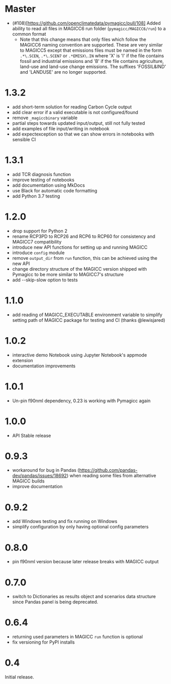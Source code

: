 Master
=====

- (#108)[https://github.com/openclimatedata/pymagicc/pull/108] Added ability to read all files in MAGICC6 run folder (`pymagicc/MAGICC6/run`) to a common format
    - Note that this change means that only files which follow the MAGICC6 naming convention are supported. These are very similar to MAGICC5 except that emissions files must be named in the form `.*\.SCEN`, `.*\.SCEN7` or `.*EMISX\.IN` where 'X' is 'I' if the file contains fossil and industrial emissions and 'B' if the file contains agriculture, land-use and land-use change emissions. The suffixes 'FOSSIL&IND' and 'LANDUSE' are no longer supported.


1.3.2
=====

- add short-term solution for reading Carbon Cycle output
- add clear error if a valid executable is not configured/found
- remove `_magiccbinary` variable
- partial steps towards updated input/output, still not fully tested
- add examples of file input/writing in notebook
- add expectexception so that we can show errors in notebooks with
  sensible CI

1.3.1
=====

- add TCR diagnosis function
- improve testing of notebooks
- add documentation using MkDocs
- use Black for automatic code formatting
- add Python 3.7 testing

1.2.0
=====

- drop support for Python 2
- rename RCP3PD to RCP26 and RCP6 to RCP60 for consistency and MAGICC7
  compatibility
- introduce new API functions for setting up and running MAGICC
- introduce `config` module
- remove `output_dir` from `run` function, this can be achieved using the new API
- change directory structure of the MAGICC version shipped with Pymagicc
  to be more similar to MAGICC7's structure
- add \--skip-slow option to tests

1.1.0
=====

- add reading of MAGICC\_EXECUTABLE environment variable to simplify
  setting path of MAGICC package for testing and CI
  (thanks @lewisjared)

1.0.2
=====

- interactive demo Notebook using Jupyter Notebook\'s appmode
  extension
- documentation improvements

1.0.1
=====

- Un-pin f90nml dependency, 0.23 is working with Pymagicc again

1.0.0
=====

- API Stable release

0.9.3
=====

- workaround for bug in Pandas
  (<https://github.com/pandas-dev/pandas/issues/18692>) when reading
  some files from alternative MAGICC builds
- improve documentation

0.9.2
=====

- add Windows testing and fix running on Windows
- simplify configuration by only having optional config parameters

0.8.0
=====

- pin f90nml version because later release breaks with MAGICC output

0.7.0
=====

- switch to Dictionaries as results object and scenarios data
  structure since Pandas panel is being deprecated.

0.6.4
=====

- returning used parameters in MAGICC `run` function is optional
- fix versioning for PyPI installs

0.4
===

Initial release.
